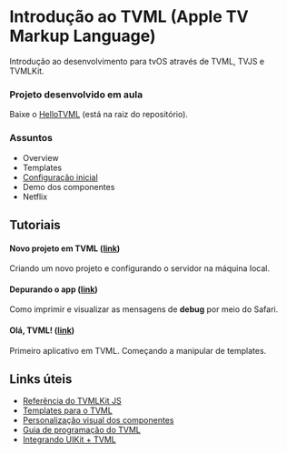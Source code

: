 # Introdução ao TVML (Apple TV Markup Language)
Introdução ao desenvolvimento para tvOS através de TVML, TVJS e TVMLKit.

### Projeto desenvolvido em aula
Baixe o [HelloTVML](HelloTVML/) (está na raiz do repositório).

### Assuntos
- Overview
- Templates
- [Configuração inicial](tutorial/INITIAL_SETUP.md)
- Demo dos componentes
- Netflix

## Tutoriais
#### Novo projeto em TVML ([link](tutorial/INITIAL_SETUP.md))
Criando um novo projeto e configurando o servidor na máquina local.

#### Depurando o app ([link](tutorial/DEBUGGING.md))
Como imprimir e visualizar as mensagens de **debug** por meio do Safari.

#### Olá, TVML! ([link](tutorial/HELLO_WORLD.md))
Primeiro aplicativo em TVML. Começando a manipular de templates.

## Links úteis
- [Referência do TVMLKit JS](https://developer.apple.com/documentation/tvmljs)
- [Templates para o TVML](https://developer.apple.com/library/content/documentation/LanguagesUtilities/Conceptual/ATV_Template_Guide/TextboxTemplate.html#//apple_ref/doc/uid/TP40015064-CH2-SW8)
- [Personalização visual dos componentes](https://developer.apple.com/library/content/documentation/LanguagesUtilities/Conceptual/ATV_Template_Guide/ITMLStyles.html#//apple_ref/doc/uid/TP40015064-CH11-SW1)
- [Guia de programação do TVML](https://developer.apple.com/library/content/documentation/TVMLKitJS/Conceptual/TVMLProgrammingGuide/index.html)
- [Integrando UIKit + TVML](https://developer.apple.com/library/content/documentation/TVMLKitJS/Conceptual/TVMLProgrammingGuide/CreatingYourOwnClassesandElements.html#//apple_ref/doc/uid/TP40016718-CH23-SW1)
